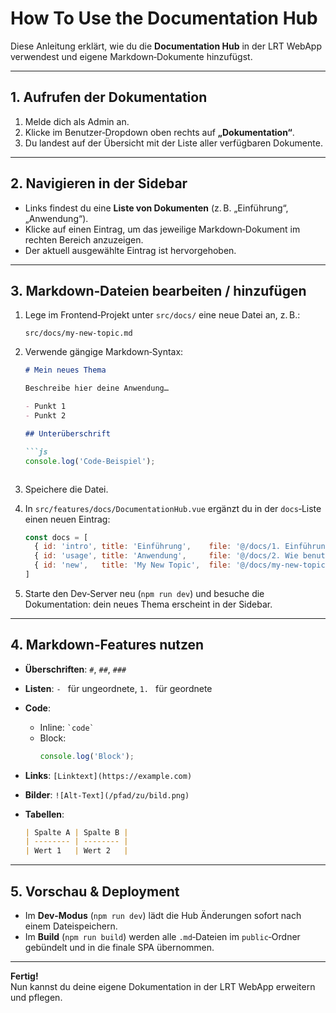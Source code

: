 # How To Use the Documentation Hub

Diese Anleitung erklärt, wie du die **Documentation Hub** in der LRT WebApp verwendest und eigene Markdown‑Dokumente hinzufügst.

---

## 1. Aufrufen der Dokumentation

1. Melde dich als Admin an.
2. Klicke im Benutzer‑Dropdown oben rechts auf **„Dokumentation“**.
3. Du landest auf der Übersicht mit der Liste aller verfügbaren Dokumente.

---

## 2. Navigieren in der Sidebar

- Links findest du eine **Liste von Dokumenten** (z. B. „Einführung“, „Anwendung“).
- Klicke auf einen Eintrag, um das jeweilige Markdown‑Dokument im rechten Bereich anzuzeigen.
- Der aktuell ausgewählte Eintrag ist hervorgehoben.

---

## 3. Markdown‑Dateien bearbeiten / hinzufügen

1. Lege im Frontend‑Projekt unter `src/docs/` eine neue Datei an, z. B.:
   ```
   src/docs/my-new-topic.md
   ```
2. Verwende gängige Markdown‑Syntax:
   ```markdown
   # Mein neues Thema

   Beschreibe hier deine Anwendung…

   - Punkt 1
   - Punkt 2

   ## Unterüberschrift

   ```js
   console.log('Code‑Beispiel');
   ```
   ```
3. Speichere die Datei.
4. In `src/features/docs/DocumentationHub.vue` ergänzt du in der `docs`‑Liste einen neuen Eintrag:

   ```js
   const docs = [
     { id: 'intro', title: 'Einführung',    file: '@/docs/1. Einführung.md' },
     { id: 'usage', title: 'Anwendung',     file: '@/docs/2. Wie benutzen.md' },
     { id: 'new',   title: 'My New Topic',  file: '@/docs/my-new-topic.md' }
   ]
   ```
5. Starte den Dev‑Server neu (`npm run dev`) und besuche die Dokumentation: dein neues Thema erscheint in der Sidebar.

---

## 4. Markdown‑Features nutzen

- **Überschriften**: `#`, `##`, `###`
- **Listen**: `- ` für ungeordnete, `1. ` für geordnete
- **Code**:
    - Inline: `` `code` ``
    - Block:
      ```js
      console.log('Block');
      ```
- **Links**: `[Linktext](https://example.com)`
- **Bilder**: `![Alt-Text](/pfad/zu/bild.png)`
- **Tabellen**:

  ```markdown
  | Spalte A | Spalte B |
  | -------- | -------- |
  | Wert 1   | Wert 2   |
  ```

---

## 5. Vorschau & Deployment

- Im **Dev‑Modus** (`npm run dev`) lädt die Hub Änderungen sofort nach einem Dateispeichern.
- Im **Build** (`npm run build`) werden alle `.md`‑Dateien im `public`‑Ordner gebündelt und in die finale SPA übernommen.

---

**Fertig!**  
Nun kannst du deine eigene Dokumentation in der LRT WebApp erweitern und pflegen.
